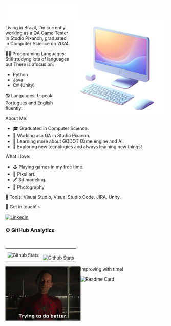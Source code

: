 <img src="files\header_en.svg" align="center">

<img src="files\image.png" alt="ilustração de um computador" width="300px" align="right">

<p align="left">
    Living in Brazil, I'm currently working as a QA Game Tester In Studio Pixanoh, graduated in Computer Science on 2024.
</p>

<p align="left">
👨‍💻 Proggraming Languages: Still studyng lots of languages but There is afocus on:

- Python
- Java
- C# (Unity)
</p>

<p align="left">
   🌎 Languages: I speak Portugues and English fluently:
</p>

<p align="left">
About Me:

- 🎓 Graduated in Computer Science.
- 💼 Working asa QA in Studio Pixanoh.
- 🌱 Learning more about GODOT Game engine and AI.
- 🤔 Exploring new tecnologies and always learning new things!


<p>
What I love:

- 🕹️ Playing games in my free time.
- 👾 Pixel art.
- 🖊️ 3d modeling.
- 📸 Photography
</p>

<p align="left">
  💼 Tools: Visual Studio, Visual Studio Code, JIRA, Unity.
</p>

<p align="left">
  💌 Get in touch! ⤵️
</p>
<p align="left">
  <a href="https://linkedin.com/in/diogo-sabec/" title="LinkedIn">
  <img src="https://img.shields.io/badge/LinkedIn-0077B5?style=for-the-badge&logo=linkedin&logoColor=white" alt="LinkedIn"/></a>
</p>


### ⚙️ GitHub Analytics
<table>
  <tr>
    <td>
      <img
        src="https://github-readme-stats.vercel.app/api/top-langs/?username=diogosabec&theme=tokyonight&hide_border=false&include_all_commits=true&count_private=true&layout=compact"
        alt="Github Stats"
      />
    </td>
    <td>
      <br />
      <img
        src="https://github-readme-streak-stats.herokuapp.com/?user=diogosabec&theme=tokyonight&hide_border=false"
        alt="Github Stats"
      />
    </td>
      <br />
  </tr>
</table>


<img src="files\no-way-home-spider-man-no-way-home.gif" height="170px" align="left" margin='10px'>

<p> Improving with time! </p>


  <img src="https://github-readme-stats.vercel.app/api?username=diogosabec&theme=tokyonight" width="300" alt="Readme Card">
  </a>


